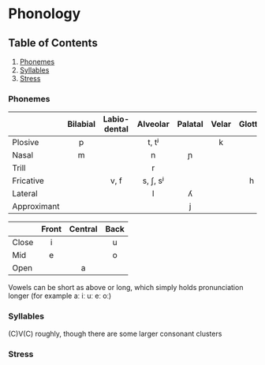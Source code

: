 Phonology
=========

## Table of Contents
1. [Phonemes](#Phonemes)  
2. [Syllables](#Syllables)  
3. [Stress](#Stress)  


<div id='Phonemes'/>

### Phonemes

|                   | Bilabial | Labio-dental | Alveolar     | Palatal      | Velar   | Glottal |
| ----------------- |:--------:|:------------:|:------------:|:------------:|:-------:|:-------:|
| Plosive           | p        |              |    t, tʲ         |              | k       |         |
| Nasal             | m        |              |    n         |      ɲ       |         |         |
| Trill             |          |              |    r         |              |         |         |
| Fricative         |          |     v, f     |     s, ʃ, sʲ |              |         | h       |
| Lateral           |          |              |    l         |      ʎ       |         |         |
| Approximant       |          |              |              |      j       |         |         |

|       | Front | Central | Back  |
| ----- |:-----:|:-------:|:-----:|
| Close |   i   |         |   u   |
| Mid   |   e   |         |   o   |
| Open  |       |    a    |       |


Vowels can be short as above or long, which simply holds pronunciation longer (for example aː iː uː eː oː)

<div id='Syllables'/>

### Syllables

(C)V(C) roughly, though there are some larger consonant clusters


<div id='Stress'/>

### Stress
